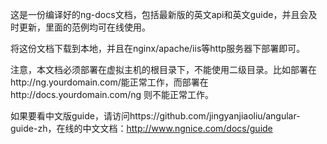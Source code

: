 这是一份编译好的ng-docs文档，包括最新版的英文api和英文guide，并且会及时更新，里面的范例均可在线使用。

将这份文档下载到本地，并且在nginx/apache/iis等http服务器下部署即可。

注意，本文档必须部署在虚拟主机的根目录下，不能使用二级目录。比如部署在http://ng.yourdomain.com/能正常工作，而部署在http://docs.yourdomain.com/ng 则不能正常工作。

如果要看中文版guide，请访问https://github.com/jingyanjiaoliu/angular-guide-zh，在线的中文文档：http://www.ngnice.com/docs/guide

